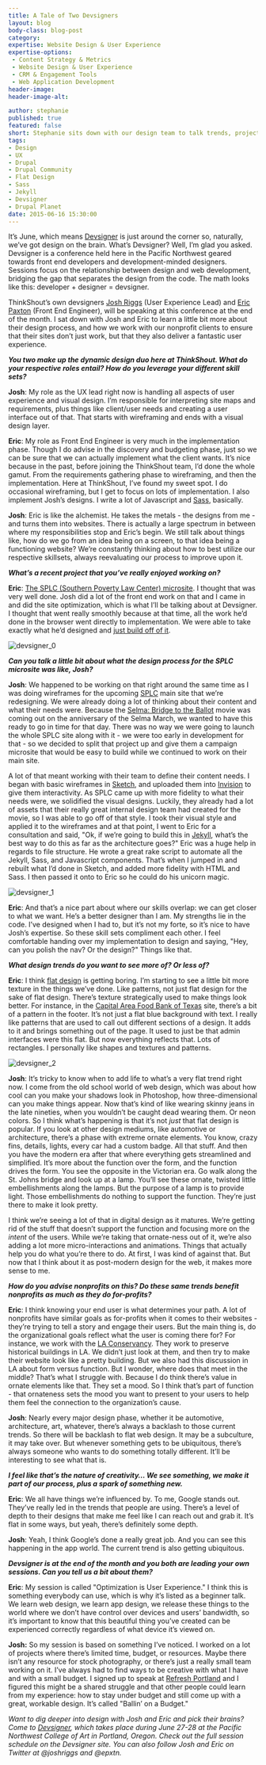 ```yaml
---
title: A Tale of Two Devsigners
layout: blog
body-class: blog-post
category:
expertise: Website Design & User Experience
expertise-options:
 - Content Strategy & Metrics
 - Website Design & User Experience
 - CRM & Engagement Tools
 - Web Application Development
header-image:
header-image-alt:

author: stephanie
published: true
featured: false
short: Stephanie sits down with our design team to talk trends, projects, and Devsigner
tags:
- Design
- UX
- Drupal
- Drupal Community
- Flat Design
- Sass
- Jekyll
- Devsigner
- Drupal Planet
date: 2015-06-16 15:30:00
---
```


It’s June, which means [Devsigner](http://www.devsignercon.com/) is just around the corner so, naturally, we’ve got design on the brain. What’s Devsigner? Well, I’m glad you asked. Devsigner is a conference held here in the Pacific Northwest geared towards front end developers and development-minded designers. Sessions focus on the relationship between design and web development, bridging the gap that separates the design from the code. The math looks like this: developer + designer = devsigner.

ThinkShout’s own devsigners [Josh Riggs](http://thinkshout.com/team/josh/) (User Experience Lead) and [Eric Paxton](http://thinkshout.com/team/eric/) (Front End Engineer), will be speaking at this conference at the end of the month. I sat down with Josh and Eric to learn a little bit more about their design process, and how we work with our nonprofit clients to ensure that their sites don’t just work, but that they also deliver a fantastic user experience.

**_You two make up the dynamic design duo here at ThinkShout. What do your respective roles entail? How do you leverage your different skill sets?_**

**Josh**: My role as the UX lead right now is handling all aspects of user experience and visual design. I’m responsible for interpreting site maps and requirements, plus things like client/user needs and creating a user interface out of that. That starts with wireframing and ends with a visual design layer.

**Eric**: My role as Front End Engineer is very much in the implementation phase. Though I do advise in the discovery and budgeting phase, just so we can be sure that we can actually implement what the client wants. It’s nice because in the past, before joining the ThinkShout team, I’d done the whole gamut. From the requirements gathering phase to wireframing, and then the implementation. Here at ThinkShout, I’ve found my sweet spot. I do occasional wireframing, but I get to focus on lots of implementation. I also implement Josh’s designs. I write a lot of Javascript and [Sass](http://thinkshout.com/blog/2014/07/getting-started-with-sass-for-drupal-and-zen-part-ii/), basically.

**Josh**: Eric is like the alchemist. He takes the metals - the designs from me - and turns them into websites. There is actually a large spectrum in between where my responsibilities stop and Eric’s begin. We still talk about things like, how do we go from an idea being on a screen, to that idea being a functioning website? We’re constantly thinking about how to best utilize our respective skillsets, always reevaluating our process to improve upon it.


**_What’s a recent project that you’ve really enjoyed working on?_**

**Eric**: [The SPLC (Southern Poverty Law Center) microsite](http://selma.splcenter.org/). I thought that was very well done. Josh did a lot of the front end work on that and I came in and did the site optimization, which is what I’ll be talking about at Devsigner. I thought that went really smoothly because at that time, all the work he’d done in the browser went directly to implementation. We were able to take exactly what he’d designed and [just build off of ](http://thinkshout.com/blog/2015/03/media-optimization-with-splc/)[it](http://thinkshout.com/blog/2015/03/media-optimization-with-splc/).

![devsigner_0](/assets/images/blog/devsigner_0.png)

**_Can you talk a little bit about what the design process for the SPLC microsite was like, Josh?_**

**Josh**: We happened to be working on that right around the same time as I was doing wireframes for the upcoming [SPLC](http://www.splcenter.org/) main site that we’re redesigning. We were already doing a lot of thinking about their content and what their needs were. Because the [Selma: Bridge to the Ballot](http://thinkshout.com/work/splc/selma/) movie was coming out on the anniversary of the Selma March, we wanted to have this ready to go in time for that day. There was no way we were going to launch the whole SPLC site along with it - we were too early in development for that - so we decided to split that project up and give them a campaign microsite that would be easy to build while we continued to work on their main site.

A lot of that meant working with their team to define their content needs. I began with basic wireframes in [Sketch](http://bohemiancoding.com/sketch/), and uploaded them into [Invision](http://www.invisionapp.com) to give them interactivity. As SPLC came up with more fidelity to what their needs were, we solidified the visual designs. Luckily, they already had a lot of assets that their really great internal design team had created for the movie, so I was able to go off of that style. I took their visual style and applied it to the wireframes and at that point, I went to Eric for a consultation and said, "Ok, if we’re going to build this in [Jekyll](http://thinkshout.com/blog/2014/10/success-building-cmsless-production-sites-with-jekyll/), what’s the best way to do this as far as the architecture goes?" Eric was a huge help in regards to file structure. He wrote a great rake script to automate all the Jekyll, Sass, and Javascript components. That’s when I jumped in and rebuilt what I’d done in Sketch, and added more fidelity with HTML and Sass. I then passed it onto to Eric so he could do his unicorn magic.

![devsigner_1](/assets/images/blog/devsigner_1.png)

**Eric**: And that’s a nice part about where our skills overlap: we can get closer to what we want. He’s a better designer than I am. My strengths lie in the code. I’ve designed when I had to, but it’s not my forte, so it’s nice to have Josh’s expertise. So these skill sets compliment each other. I feel comfortable handing over my implementation to design and saying, "Hey, can you polish the nav? Or the design?" Things like that.

**_What design trends do you want to see more of? Or less of?_**

**Eric**: I think [flat design](https://en.wikipedia.org/wiki/Flat_design) is getting boring. I’m starting to see a little bit more texture in the things we’ve done. Like patterns, not just flat design for the sake of flat design. There’s texture strategically used to make things look better. For instance, in the [Capital Area Food Bank of Texas](https://www.austinfoodbank.org/) site, there’s a bit of a pattern in the footer. It’s not just a flat blue background with text. I really like patterns that are used to call out different sections of a design. It adds to it and brings something out of the page. It used to just be that admin interfaces were this flat. But now everything reflects that. Lots of rectangles. I personally like shapes and textures and patterns.

![devsigner_2](/assets/images/blog/devsigner_2.png)

**Josh**:  It’s tricky to know when to add life to what’s a very flat trend right now. I come from the old school world of web design, which was about how cool can you make your shadows look in Photoshop, how three-dimensional can you make things appear. Now that’s kind of like wearing skinny jeans in the late nineties, when you wouldn’t be caught dead wearing them. Or neon colors. So I think what’s happening is that it’s not *just* that flat design is popular. If you look at other design mediums, like automotive or architecture, there’s a phase with extreme ornate elements. You know, crazy fins, details, lights, every car had a custom badge. All that stuff. And then you have the modern era after that where everything gets streamlined and simplified. It’s more about the function over the form, and the function drives the form. You see the opposite in the Victorian era. Go walk along the St. Johns bridge and look up at a lamp. You’ll see these ornate, twisted little embellishments along the lamps. But the purpose of a lamp is to provide light. Those embellishments do nothing to support the function. They’re just there to make it look pretty.

I think we’re seeing a lot of that in digital design as it matures. We’re getting rid of the stuff that doesn’t support the function and focusing more on the *intent* of the users. While we’re taking that ornate-ness out of it, we’re also adding a lot more micro-interactions and animations. Things that actually help you do what you’re there to do. At first, I was kind of against that. But now that I think about it as post-modern design for the web, it makes more sense to me.

**_How do you advise nonprofits on this? Do these same trends benefit nonprofits as much as they do for-profits?_**

**Eric**: I think knowing your end user is what determines your path. A lot of nonprofits have similar goals as for-profits when it comes to their websites - they’re trying to tell a story and engage their users. But the main thing is, do the organizational goals reflect what the user is coming there for? For instance, we work with the [LA Conservancy](http://thinkshout.com/work/la-conservancy/). They work to preserve historical buildings in LA. We didn’t just look at them, and then try to make their website look like a pretty building. But we also had this discussion in LA about form versus function. But I wonder, where does that meet in the middle? That’s what I struggle with. Because I do think there’s value in ornate elements like that. They set a mood. So I think that’s part of function - that ornateness sets the mood you want to present to your users to help them feel the connection to the organization’s cause.

**Josh**: Nearly every major design phase, whether it be automotive, architecture, art, whatever, there’s always a backlash to those current trends. So there will be backlash to flat web design. It may be a subculture, it may take over. But whenever something gets to be ubiquitous, there’s always someone who wants to do something totally different. It’ll be interesting to see what that is.

**_I feel like that’s the nature of creativity… We see something, we make it part of our process, plus a spark of something new._**

**Eric**: We all have things we’re influenced by. To me, Google stands out. They’ve really led in the trends that people are using. There’s a level of depth to their designs that make me feel like I can reach out and grab it. It’s flat in some ways, but yeah, there’s definitely some depth.

**Josh**: Yeah, I think Google’s done a really great job. And you can see this happening in the app world. The current trend is also getting ubiquitous.

**_Devsigner is at the end of the month and you both are leading your own sessions. Can you tell us a bit about them?_**

**Eric**: My session is called "Optimization is User Experience." I think this is something everybody can use, which is why it’s listed as a beginner talk. We learn web design, we learn app design, we release these things to the world where we don’t have control over devices and users’ bandwidth, so it’s important to know that this beautiful thing you’ve created can be experienced correctly regardless of what device it’s viewed on.

**Josh:** So my session is based on something I’ve noticed. I worked on a lot of projects where there’s limited time, budget, or resources. Maybe there isn’t any resource for stock photography, or there’s just a really small team working on it. I’ve always had to find ways to be creative with what I have and with a small budget. I signed up to speak at [Refresh Portland](http://rfrshpdx.org/) and I figured this might be a shared struggle and that other people could learn from my experience: how to stay under budget and still come up with a great, workable design. It’s called "Ballin’ on a Budget."

*Want to dig deeper into design with Josh and Eric and pick their brains? Come to [Devsigner](http://www.devsignercon.com/), which takes place during June 27-28 at the Pacific Northwest College of Art in Portland, Oregon. Check out the full session schedule on the Devsigner site. You can also follow Josh and Eric on Twitter at @joshriggs and @epxtn.*
